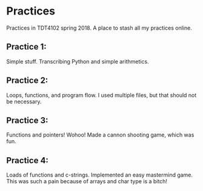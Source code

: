 # Practices

Practices in TDT4102 spring 2018.
A place to stash all my practices online.

## Practice 1:

Simple stuff.
Transcribing Python and simple arithmetics.

## Practice 2:

Loops, functions, and program flow.
I used multiple files, but that should not be necessary.

## Practice 3:

Functions and pointers! Wohoo! Made a cannon shooting game, which was fun.

## Practice 4:

Loads of functions and c-strings. Implemented an easy mastermind game.
This was such a pain because of arrays and char type is a bitch!
